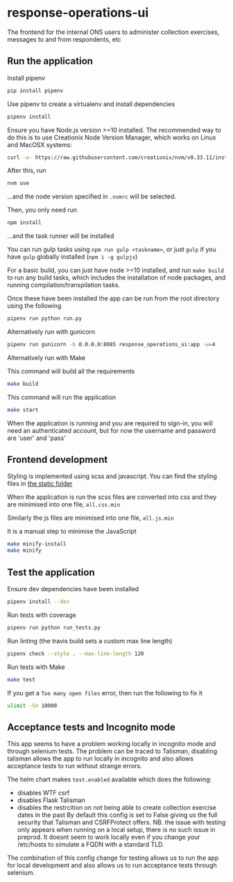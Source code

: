 # response-operations-ui

The frontend for the internal ONS users to administer collection exercises, messages to and from respondents, etc

## Run the application

Install pipenv

```bash
pip install pipenv
```

Use pipenv to create a virtualenv and install dependencies

```bash
pipenv install
```

Ensure you have Node.js version >=10 installed.  The recommended way to do this is to use Creationix Node Version Manager, which works on Linux and MacOSX systems:

```bash
curl -o- https://raw.githubusercontent.com/creationix/nvm/v0.33.11/install.sh | bash
```

After this, run

```bash
nvm use
```

...and the node version specified in `.nvmrc` will be selected.

Then, you only need run

```bash
npm install
```

...and the task runner will be installed

You can run gulp tasks using `npm run gulp <taskname>`, or just `gulp` if you have `gulp` globally installed (`npm i -g gulpjs`)

For a basic build, you can just have node >=10 installed, and run `make build` to run any build tasks, which includes the installation of node packages, and running compilation/transpilation tasks.

Once these have been installed the app can be run from the root directory using the following

```bash
pipenv run python run.py
```

Alternatively run with gunicorn

```bash
pipenv run gunicorn -b 0.0.0.0:8085 response_operations_ui:app -w=4
```

Alternatively run with Make

This command will build all the requirements

```bash
make build
```

This command will run the application

```bash
make start
```

When the application is running and you are required to sign-in, you will need an authenticated account,
but for now the username and password are 'user' and 'pass'

## Frontend development

Styling is implemented using scss and javascript. You can find the styling files in [the static folder](response_operations_ui/static)

When the application is run the scss files are converted into css and they are minimised into one file, `all.css.min`

Similarly the js files are minimised into one file, `all.js.min`

It is a manual step to minimise the JavaScript

```bash
make minify-install
make minify
```


## Test the application

Ensure dev dependencies have been installed

```bash
pipenv install --dev
```

Run tests with coverage

```bash
pipenv run python run_tests.py
```

Run linting (the travis build sets a custom max line length)

```bash
pipenv check --style . --max-line-length 120
```

Run tests with Make

```bash
make test
```

If you get a `Too many open files` error, then run the following to fix it

```bash
ulimit -Sn 10000
```

## Acceptance tests and Incognito mode
This app seems to have a problem working locally in incognito mode and through selenium tests. The problem can be traced to Talisman, disabling talisman allows the app to run locally in incognito and also allows acceptance tests to run without strange errors.

The helm chart makes `test.enabled` available which does the following:
- disables WTF csrf
- disables Flask Talisman
- disables the restrcition on not being able to create collection exercise dates in the past
By default this config is set to False giving us the full security that Talisman and CSRFProtect offers. NB. the issue with testing only appears when running on a local setup, there is no such issue in preprod. It doesnt seem to work locally even if you change your /etc/hosts to simulate a FQDN with a standard TLD.

The combination of this config change for testing allows us to run the app for local development and also allows us to run acceptance tests through selenium.
